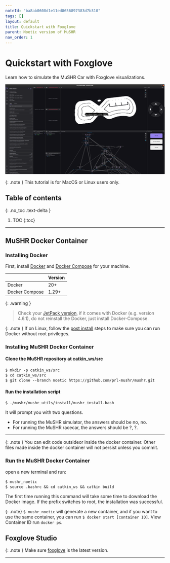 ```yaml
---
noteId: "ba8ab0608d1e11ed8656897383d7b310"
tags: []
layout: default
title: Quickstart with Foxglove
parent: Noetic version of MuSHR
nav_order: 1
---
```


# Quickstart with Foxglove
Learn how to simulate the MuSHR Car with Foxglove visualizations.

![](../../assets/images/foxglove.jpg)

{: .note }
This tutorial is for MacOS or Linux users only.

## Table of contents
{: .no_toc .text-delta }

1. TOC
{:toc}

---

## MuSHR Docker Container

### Installing Docker
First, install [Docker](https://docs.docker.com/get-docker/) and [Docker Compose](https://docs.docker.com/compose/install/) for your machine.

|                | Version |
|:---------------|:--------|
| Docker         | 20+     |
| Docker Compose | 1.29+   |

{: .warning }
> Check your [JetPack version](https://developer.nvidia.com/embedded/jetpack-archive), if it comes with Docker (e.g. version 4.6.1), do not reinstall the Docker, just install Docker-Compose.

{: .note }
If on Linux, follow the [post install](https://docs.docker.com/engine/install/linux-postinstall/) steps to make sure you can run Docker without root privileges.

### Installing MuSHR Docker Container
#### Clone the MuSHR repository at catkin_ws/src

```
$ mkdir -p catkin_ws/src
$ cd catkin_ws/src
$ git clone --branch noetic https://github.com/prl-mushr/mushr.git
```
#### Run the installation script

```
$ ./mushr/mushr_utils/install/mushr_install.bash
```
It will prompt you with two questions.

- For running the MuSHR simulator, the answers should be no, no.
- For running the MuSHR racecar, the answers should be ?, ?.

---

{: .note }
You can edit code outsideor inside the docker container. Other files made inside the docker container will not persist unless you commit.

### Run the MuSHR Docker Container
open a new terminal and run:
```
$ mushr_noetic
$ source .bashrc && cd catkin_ws && catkin build 
```
The first time running this command will take some time to download the Docker image. If the prefix switches to root, the installation was successful.

{: .note}
```$ mushr_noetic``` will generate a new container, and if you want to use the same container, you can run ```$ docker start [container ID]```. View Container ID run ```docker ps```.

## Foxglove Studio

{: .note }
Make sure [foxglove](https://foxglove.dev/download) is the latest version.

---